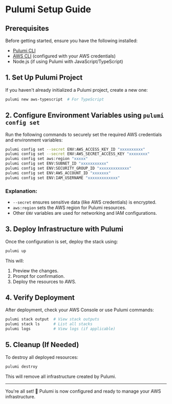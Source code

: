 # Pulumi Setup Guide

## Prerequisites
Before getting started, ensure you have the following installed:

- [Pulumi CLI](https://www.pulumi.com/docs/install/)
- [AWS CLI](https://aws.amazon.com/cli/) (configured with your AWS credentials)
- Node.js (if using Pulumi with JavaScript/TypeScript)

## 1. Set Up Pulumi Project
If you haven't already initialized a Pulumi project, create a new one:

```sh
pulumi new aws-typescript  # For TypeScript
```

## 2. Configure Environment Variables using `pulumi config set`
Run the following commands to securely set the required AWS credentials and environment variables:

```sh
pulumi config set --secret ENV:AWS_ACCESS_KEY_ID "xxxxxxxxxx"
pulumi config set --secret ENV:AWS_SECRET_ACCESS_KEY "xxxxxxxx"
pulumi config set aws:region "xxxxx"
pulumi config set ENV:SUBNET_ID "xxxxxxxxxxx"
pulumi config set ENV:SECURITY_GROUP_ID "xxxxxxxxxxxxx"
pulumi config set ENV:AWS_ACCOUNT_ID "xxxxxxx"
pulumi config set ENV:IAM_USERNAME "xxxxxxxxxxxxx"
```

### Explanation:
- `--secret` ensures sensitive data (like AWS credentials) is encrypted.
- `aws:region` sets the AWS region for Pulumi resources.
- Other `ENV` variables are used for networking and IAM configurations.

## 3. Deploy Infrastructure with Pulumi
Once the configuration is set, deploy the stack using:

```sh
pulumi up
```

This will:
1. Preview the changes.
2. Prompt for confirmation.
3. Deploy the resources to AWS.

## 4. Verify Deployment
After deployment, check your AWS Console or use Pulumi commands:

```sh
pulumi stack output  # View stack outputs
pulumi stack ls      # List all stacks
pulumi logs          # View logs (if applicable)
```

## 5. Cleanup (If Needed)
To destroy all deployed resources:

```sh
pulumi destroy
```

This will remove all infrastructure created by Pulumi.

---

You're all set! 🎉 Pulumi is now configured and ready to manage your AWS infrastructure.

